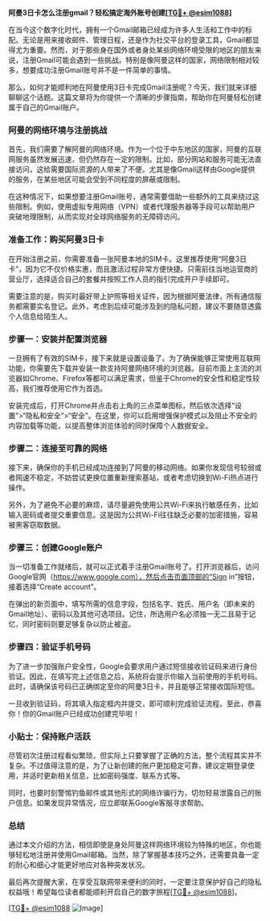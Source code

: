 **阿曼3日卡怎么注册gmail？轻松搞定海外账号创建[[TG💪+ @esim1088](https://t.me/s/esim1088)]**

在当今这个数字化时代，拥有一个Gmail邮箱已经成为许多人生活和工作中的标配。无论是用来接收邮件、管理日程，还是作为社交平台的登录工具，Gmail都显得尤为重要。然而，对于那些身在国外或者身处某些网络环境受限的地区的朋友来说，注册Gmail可能会遇到一些挑战。特别是像阿曼这样的国家，网络限制相对较多，想要成功注册Gmail账号并不是一件简单的事情。

那么，如何才能顺利地在阿曼使用3日卡完成Gmail注册呢？今天，我们就来详细聊聊这个话题。这篇文章将为你提供一个清晰的步骤指南，帮助你在阿曼轻松创建属于自己的Gmail账户。

### 阿曼的网络环境与注册挑战

首先，我们需要了解阿曼的网络环境。作为一个位于中东地区的国家，阿曼的互联网服务虽然发展迅速，但仍然存在一定的限制。比如，部分网站和服务可能无法直接访问，这给需要国际资源的人带来了不便。尤其是像Gmail这样由Google提供的服务，在某些地区可能会受到不同程度的屏蔽或限制。

在这种情况下，如果想要注册Gmail账号，通常需要借助一些额外的工具来绕过这些限制。例如，使用虚拟专用网络（VPN）或者代理服务器等手段可以帮助用户突破地理限制，从而实现对全球网络服务的无障碍访问。

### 准备工作：购买阿曼3日卡

在开始注册之前，你需要准备一张阿曼本地的SIM卡。这里推荐使用“阿曼3日卡”，因为它不仅价格实惠，而且激活过程非常方便快捷。只需前往当地运营商的营业厅，选择适合自己的套餐并按照工作人员的指引完成开户手续即可。

需要注意的是，购买时最好带上护照等相关证件，因为根据阿曼法律，所有通信服务都需要实名登记。此外，考虑到后续可能涉及到的隐私问题，建议不要随意透露个人信息给陌生人。

### 步骤一：安装并配置浏览器

一旦拥有了有效的SIM卡，接下来就是设置设备了。为了确保能够正常使用互联网功能，你需要先下载并安装一款支持阿曼网络环境的浏览器。目前市面上主流的浏览器如Chrome、Firefox等都可以满足需求，但鉴于Chrome的安全性和稳定性较高，我们推荐使用它作为首选。

安装完成后，打开Chrome并点击右上角的三点菜单图标，然后依次选择“设置”>“隐私和安全”>“安全”。在这里，你可以启用增强保护模式以及阻止不安全的内容加载等功能，以提高整体浏览体验的同时保障个人数据安全。

### 步骤二：连接至可靠的网络

接下来，确保你的手机已经成功连接到了阿曼的移动网络。如果你发现信号较弱或者网速不稳定，不妨尝试更换位置重新搜索基站，或者考虑切换到Wi-Fi热点进行操作。

另外，为了避免不必要的麻烦，请尽量避免使用公共Wi-Fi来执行敏感任务，比如输入密码或者提交重要信息。这是因为公共Wi-Fi往往缺乏必要的加密措施，容易被黑客窃取数据。

### 步骤三：创建Google账户

当一切准备工作就绪后，就可以正式着手注册Gmail账号了。打开浏览器后，访问Google官网（https://www.google.com），然后点击页面顶部的“Sign in”按钮，接着选择“Create account”。

在弹出的新页面中，填写所需的信息字段，包括名字、姓氏、用户名（即未来的Gmail地址）、密码以及其他可选项目。记住，所选用户名必须独一无二且易于记忆，同时密码则要足够复杂以防止被盗。

### 步骤四：验证手机号码

为了进一步加强账户安全性，Google会要求用户通过短信接收验证码来进行身份验证。因此，在填写完上述信息之后，系统将会提示你输入当前使用的手机号码。此时，请确保该号码已正确绑定至你的阿曼3日卡，并且能够正常接收国际短信。

一旦收到验证码，将其填入指定框内并提交，即可顺利完成验证流程。至此，恭喜你！你的Gmail账户已经成功创建完毕啦！

### 小贴士：保持账户活跃

尽管初次注册过程看似繁琐，但实际上只要掌握了正确的方法，整个流程其实并不复杂。不过值得注意的是，为了让新创建的账户更加稳定可靠，建议定期登录使用，并适时更新相关信息，比如密码强度、联系方式等。

同时，也要时刻警惕钓鱼邮件或其他形式的网络诈骗行为，切勿轻易泄露自己的账户信息。如果发现异常情况，应立即联系Google客服寻求帮助。

### 总结

通过本文介绍的方法，相信即使是身处阿曼这样网络环境较为特殊的地区，你也能够轻松地注册并使用Gmail邮箱。当然，除了掌握基本技巧之外，还需要具备一定的耐心和细心才能更好地应对各种突发状况。

最后再次提醒大家，在享受互联网带来便利的同时，一定要注意保护好自己的隐私权益哦！希望每位读者都能顺利开启自己的数字旅程[[TG💪+ @esim1088](https://t.me/s/esim1088)]。

[[TG💪+ @esim1088](https://t.me/s/esim1088) ![Image](https://i.postimg.cc/4NQfJmqS/Snipaste-2025-05-13-00-14-12.png)]